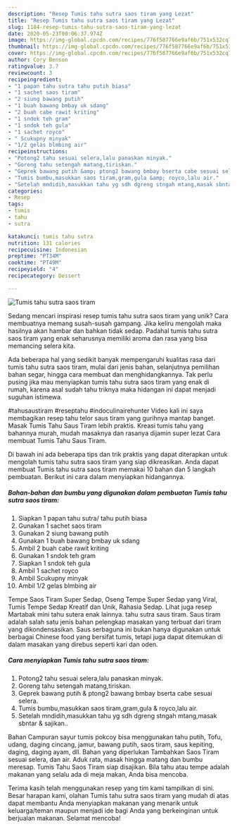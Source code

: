 ```yaml
---
description: "Resep Tumis tahu sutra saos tiram yang Lezat"
title: "Resep Tumis tahu sutra saos tiram yang Lezat"
slug: 1184-resep-tumis-tahu-sutra-saos-tiram-yang-lezat
date: 2020-05-23T00:06:37.974Z
image: https://img-global.cpcdn.com/recipes/776f587766e9af6b/751x532cq70/tumis-tahu-sutra-saos-tiram-foto-resep-utama.jpg
thumbnail: https://img-global.cpcdn.com/recipes/776f587766e9af6b/751x532cq70/tumis-tahu-sutra-saos-tiram-foto-resep-utama.jpg
cover: https://img-global.cpcdn.com/recipes/776f587766e9af6b/751x532cq70/tumis-tahu-sutra-saos-tiram-foto-resep-utama.jpg
author: Cory Benson
ratingvalue: 3.7
reviewcount: 3
recipeingredient:
- "1 papan tahu sutra tahu putih biasa"
- "1 sachet saos tiram"
- "2 siung bawang putih"
- "1 buah bawang bmbay uk sdang"
- "2 buah cabe rawit kriting"
- "1 sndok teh gram"
- "1 sndok teh gula"
- "1 sachet royco"
- " Scukupny minyak"
- "1/2 gelas blmbing air"
recipeinstructions:
- "Potong2 tahu sesuai selera,lalu panaskan minyak."
- "Goreng tahu setengah matang,tiriskan."
- "Geprek bawang putih &amp; ptong2 bawang bmbay bserta cabe sesuai selera."
- "Tumis bumbu,masukkan saos tiram,gram,gula &amp; royco,lalu air."
- "Setelah mndidih,masukkan tahu yg sdh dgreng stngah mtang,masak sbntar &amp; sajikan.."
categories:
- Resep
tags:
- tumis
- tahu
- sutra

katakunci: tumis tahu sutra 
nutrition: 131 calories
recipecuisine: Indonesian
preptime: "PT34M"
cooktime: "PT49M"
recipeyield: "4"
recipecategory: Dessert

---
```



![Tumis tahu sutra saos tiram](https://img-global.cpcdn.com/recipes/776f587766e9af6b/751x532cq70/tumis-tahu-sutra-saos-tiram-foto-resep-utama.jpg)

Sedang mencari inspirasi resep tumis tahu sutra saos tiram yang unik? Cara membuatnya memang susah-susah gampang. Jika keliru mengolah maka hasilnya akan hambar dan bahkan tidak sedap. Padahal tumis tahu sutra saos tiram yang enak seharusnya memiliki aroma dan rasa yang bisa memancing selera kita.

Ada beberapa hal yang sedikit banyak mempengaruhi kualitas rasa dari tumis tahu sutra saos tiram, mulai dari jenis bahan, selanjutnya pemilihan bahan segar, hingga cara membuat dan menghidangkannya. Tak perlu pusing jika mau menyiapkan tumis tahu sutra saos tiram yang enak di rumah, karena asal sudah tahu triknya maka hidangan ini dapat menjadi suguhan istimewa.

#tahusaustiram #reseptahu #indoculinairehunter Video kali ini saya membagikan resep tahu telor saus tiram yang gurihnya mantap banget. Masak Tumis Tahu Saus Tiram lebih praktis. Kreasi tumis tahu yang bahannya murah, mudah masaknya dan rasanya dijamin super lezat Cara membuat Tumis Tahu Saus Tiram.


Di bawah ini ada beberapa tips dan trik praktis yang dapat diterapkan untuk mengolah tumis tahu sutra saos tiram yang siap dikreasikan. Anda dapat membuat Tumis tahu sutra saos tiram memakai 10 bahan dan 5 langkah pembuatan. Berikut ini cara dalam menyiapkan hidangannya.

<!--inarticleads1-->

##### Bahan-bahan dan bumbu yang digunakan dalam pembuatan Tumis tahu sutra saos tiram:

1. Siapkan 1 papan tahu sutra/ tahu putih biasa
1. Gunakan 1 sachet saos tiram
1. Gunakan 2 siung bawang putih
1. Gunakan 1 buah bawang bmbay uk sdang
1. Ambil 2 buah cabe rawit kriting
1. Gunakan 1 sndok teh gram
1. Siapkan 1 sndok teh gula
1. Ambil 1 sachet royco
1. Ambil  Scukupny minyak
1. Ambil 1/2 gelas blmbing air


Tempe Saos Tiram Super Sedap, Oseng Tempe Super Sedap yang Viral, Tumis Tempe Sedap Kreatif dan Unik, Rahasia Sedap. Lihat juga resep Martabak mini tahu sutera enak lainnya. tahu sutra saus tiram. Saus tiram adalah salah satu jenis bahan pelengkap masakan yang terbuat dari tiram yang dikondensasikan. Saus serbaguna ini bukan hanya digunakan untuk berbagai Chinese food yang bersifat tumis, tetapi juga dapat ditemukan di dalam masakan yang direbus seperti kari dan oden. 

<!--inarticleads2-->

##### Cara menyiapkan Tumis tahu sutra saos tiram:

1. Potong2 tahu sesuai selera,lalu panaskan minyak.
1. Goreng tahu setengah matang,tiriskan.
1. Geprek bawang putih &amp; ptong2 bawang bmbay bserta cabe sesuai selera.
1. Tumis bumbu,masukkan saos tiram,gram,gula &amp; royco,lalu air.
1. Setelah mndidih,masukkan tahu yg sdh dgreng stngah mtang,masak sbntar &amp; sajikan..


Bahan Campuran sayur tumis pokcoy bisa menggunakan tahu putih, Tofu, udang, daging cincang, jamur, bawang putih, saos tiram, saus kepiting, daging, daging ayam, dll. Bahan yang diperlukan Tambahkan Saos Tiram sesuai selera, dan air. Aduk rata, masak hingga matang dan bumbu meresap. Tumis Tahu Saos Tiram siap disajikan. Bila tahu atau tempe adalah makanan yang selalu ada di meja makan, Anda bisa mencoba. 

Terima kasih telah menggunakan resep yang tim kami tampilkan di sini. Besar harapan kami, olahan Tumis tahu sutra saos tiram yang mudah di atas dapat membantu Anda menyiapkan makanan yang menarik untuk keluarga/teman maupun menjadi ide bagi Anda yang berkeinginan untuk berjualan makanan. Selamat mencoba!
